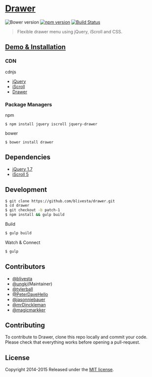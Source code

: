 # [Drawer](http://blivesta.github.io/drawer)

![Bower version](https://img.shields.io/bower/v/drawer.svg?style=flat)
[![npm version](https://img.shields.io/npm/v/jquery-drawer.svg?style=flat)](https://www.npmjs.com/package/jquery-drawer)
[![Build Status](https://img.shields.io/travis/blivesta/drawer/master.svg?style=flat)](https://travis-ci.org/blivesta/drawer)

> Flexible drawer menu using jQuery, iScroll and CSS.

## [Demo & Installation](http://git.blivesta.com/drawer/)

### CDN

cdnjs

- [jQuery](https://cdnjs.com/libraries/jquery)
- [iScroll](https://cdnjs.com/libraries/iScroll)
- [Drawer](https://cdnjs.com/libraries/drawer)

### Package Managers

npm

```
$ npm install jquery iscroll jquery-drawer
```

bower

```
$ bower install drawer
```
## Dependencies
- [jQuery 1.7](https://github.com/jquery/jquery)
- [iScroll 5](https://github.com/cubiq/iscroll)

## Development

```bash
$ git clone https://github.com/blivesta/drawer.git
$ cd drawer
$ git checkout -b patch-1
$ npm install && gulp build
```

Build
```bash
$ gulp build
```

Watch & Connect
```bash
$ gulp
```

## Contributors
- [@blivesta](https://github.com/blivesta)
- [@ungki](https://github.com/ungki)(Maintainer)
- [@tylerball](https://github.com/tylerball)
- [@PeterDaveHello](https://github.com/PeterDaveHello)
- [@jasonniebauer](https://github.com/jasonniebauer)
- [@mrDinckleman](https://github.com/mrDinckleman)
- [@magicmarkker](https://github.com/magicmarkker)

## Contributing

To contribute to Drawer, clone this repo locally and commit your code.
Please check that everything works before opening a pull-request.

## License
Copyright 2014-2015 Released under the [MIT license](https://github.com/blivesta/drawer/blob/master/LICENSE.md).
